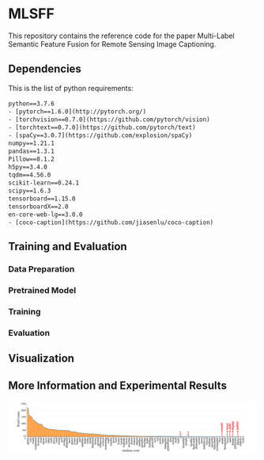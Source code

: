 # MLSFF

This repository contains the reference code for the paper Multi-Label Semantic Feature Fusion for Remote Sensing Image Captioning.

## Dependencies
This is the list of python requirements:
```
python==3.7.6
- [pytorch==1.6.0](http://pytorch.org/)
- [torchvision==0.7.0](https://github.com/pytorch/vision)
- [torchtext==0.7.0](https://github.com/pytorch/text)
- [spaCy==3.0.7](https://github.com/explosion/spaCy)
numpy==1.21.1
pandas==1.3.1
Pillow==8.1.2
h5py==3.4.0
tqdm==4.56.0
scikit-learn==0.24.1
scipy==1.6.3
tensorboard==1.15.0
tensorboardX==2.0
en-core-web-lg==3.0.0
- [coco-caption](https://github.com/jiasenlu/coco-caption)
```
## Training and Evaluation
### Data Preparation

### Pretrained Model

### Training

### Evaluation

## Visualization

## More Information and Experimental Results

![word counts ucm](Figures/word_count.png)
